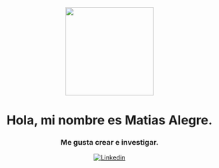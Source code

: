 
<div id= "header" align= "center">
  <img src="https://media.giphy.com/media/CuuSHzuc0O166MRfjt/giphy.gif" width= "200"/>
  <h1 align="center">Hola, mi nombre es Matias Alegre.</h1>
  <h3 align="center">Me gusta crear e investigar.</h3>
</div>


<div id= "badges" align="center">
  <a href= "https://www.linkedin.com/in/matiasandresalegre" target="_blank">
  <img alt="Linkedin" src="https://img.shields.io/badge/Linkedin-Link-azul">
</a>
